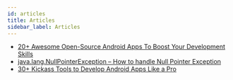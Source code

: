 ```yaml
---
id: articles
title: Articles
sidebar_label: Articles
---
```


* [20+ Awesome Open-Source Android Apps To Boost Your Development Skills](https://blog.aritraroy.in/20-awesome-open-source-android-apps-to-boost-your-development-skills-b62832cf0fa4)
* [java.lang.NullPointerException – How to handle Null Pointer Exception](https://examples.javacodegeeks.com/java-basics/exceptions/java-lang-nullpointerexception-how-to-handle-null-pointer-exception/)
* [30+ Kickass Tools to Develop Android Apps Like a Pro](https://blog.aritraroy.in/30-kickass-tools-to-develop-android-apps-like-a-pro-191e52b9419b)



